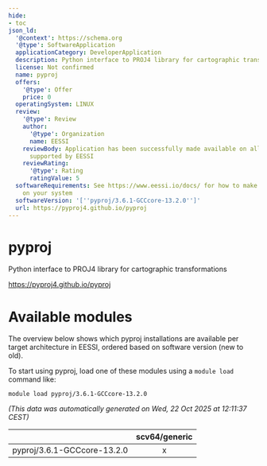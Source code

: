```yaml
---
hide:
- toc
json_ld:
  '@context': https://schema.org
  '@type': SoftwareApplication
  applicationCategory: DeveloperApplication
  description: Python interface to PROJ4 library for cartographic transformations
  license: Not confirmed
  name: pyproj
  offers:
    '@type': Offer
    price: 0
  operatingSystem: LINUX
  review:
    '@type': Review
    author:
      '@type': Organization
      name: EESSI
    reviewBody: Application has been successfully made available on all architectures
      supported by EESSI
    reviewRating:
      '@type': Rating
      ratingValue: 5
  softwareRequirements: See https://www.eessi.io/docs/ for how to make EESSI available
    on your system
  softwareVersion: '[''pyproj/3.6.1-GCCcore-13.2.0'']'
  url: https://pyproj4.github.io/pyproj
---
```


pyproj
======


Python interface to PROJ4 library for cartographic transformations

https://pyproj4.github.io/pyproj
# Available modules


The overview below shows which pyproj installations are available per target architecture in EESSI, ordered based on software version (new to old).

To start using pyproj, load one of these modules using a `module load` command like:

```shell
module load pyproj/3.6.1-GCCcore-13.2.0
```

*(This data was automatically generated on Wed, 22 Oct 2025 at 12:11:37 CEST)*

| |scv64/generic|
| :---: | :---: |
|pyproj/3.6.1-GCCcore-13.2.0|x|
